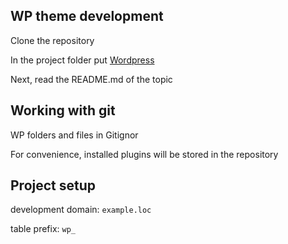 ## WP theme development

Clone the repository

In the project folder put [Wordpress](https://wordpress.org/download/)

Next, read the README.md of the topic

## Working with git

WP folders and files in Gitignor

For convenience, installed plugins will be stored in the repository

## Project setup

development domain: `example.loc`

table prefix: `wp_`
